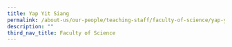 ```yaml
---
title: Yap Yit Siang
permalink: /about-us/our-people/teaching-staff/faculty-of-science/yap-yit-siang/
description: ""
third_nav_title: Faculty of Science
---
```

